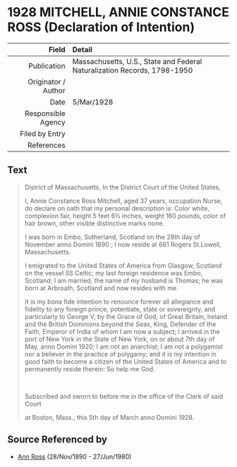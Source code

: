 ﻿---
layout: page
permalink: /sources/s79767040
---

# 1928 MITCHELL, ANNIE CONSTANCE ROSS (Declaration of Intention)

Field | Detail
---:|:---
Publication | Massachusetts, U.S., State and Federal Naturalization Records, 1798-1950
Originator / Author | 
Date | 5/Mar/1928
Responsible Agency | 
Filed by Entry | 
References | 

## Text

> District of Massachusetts, In the District Court of the United States,
>
> I, Annie Constance Ross Mitchell, aged 37 years, occupation Nurse, do declare on oath that my personal description is: Color white, complexion fair, height 5 feet 6½ inches, weight 160 pounds, color of hair brown, other visible distinctive marks none.
>
> I was born in Embo, Sutherland, Scotland on the 28th day of November anno Domini 1890 ; I now reside at 661 Rogers St.Lowell, Massachusetts.
>
> I emigrated to the United States of America from Glasgow, Scotland on the vessel SS Celtic; my last foreign residence was Embo, Scotland; I am married; the name of my husband is Thomas; he was born at Arbroath, Scotland and now resides with me.
>
> It is my bona fide intention to renounce forever all allegiance and fidelity to any foreign prince, potentiate, state or sovereignty, and particularly to George V, by the Grace of God, of Great Britain, Ireland and the British Dominions beyond the Seas, King, Defender of the Faith, Emperor of India of whom I am now a subject; I arrived in the port of New York in the State of New York, on or about 7th day of May, anno Domini 1920; I am not an anarchist; I am not a polygamist nor a believer in the practice of polygamy; and it is my intention in good faith to become a citizen of the United States of America and to permanently reside therein: So help me God.
>
> <br/>
>
> Subscribed and sworn to before me in the office of the Clerk of said Court
>
> at Boston, Mass., this 5th day of March anno Domini 1928.
>

## Source Referenced by

* [Ann Ross](../people/@52613824@-ann-ross-b1890-11-28-d1980-6-27.md) (28/Nov/1890 - 27/Jun/1980)
